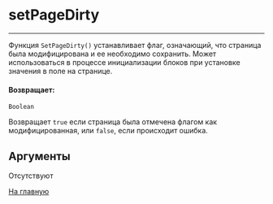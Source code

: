 # setPageDirty

---

Функция `SetPageDirty()` устанавливает флаг, означающий, что страница была модифицирована и ее необходимо сохранить.
Может использоваться в процессе инициализации блоков при установке значения в поле на странице.

#### Возвращает:

`Boolean`

Возвращает `true` если страница была отмечена флагом как модифицированная, или `false`, если происходит ошибка.

## Аргументы

Отсутствуют



[На главную](./ecmfunctions/)